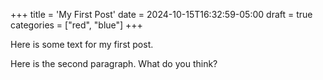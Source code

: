 +++
title = 'My First Post'
date = 2024-10-15T16:32:59-05:00
draft = true
categories = ["red", "blue"]
+++

Here is some text for my first post.

Here is the second paragraph. What do you think?
